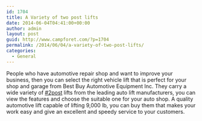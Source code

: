 ```yaml
---
id: 1704
title: A Variety of two post lifts
date: 2014-06-04T04:41:00+00:00
author: admin
layout: post
guid: http://www.campforet.com/?p=1704
permalink: /2014/06/04/a-variety-of-two-post-lifts/
categories:
  - General
---
```

People who have automotive repair shop and want to improve your business, then you can select the right vehicle lift that is perfect for your shop and garage from Best Buy Automotive Equipment Inc. They carry a wide variety of [#2post](http://www.bestbuyautoequipment.com/2-Post-Lifts-s/285.htm) lifts from the leading auto lift manufacturers, you can view the features and choose the suitable one for your auto shop. A quality automotive lift capable of lifting 9,000 lb, you can buy them that makes your work easy and give an excellent and speedy service to your customers.